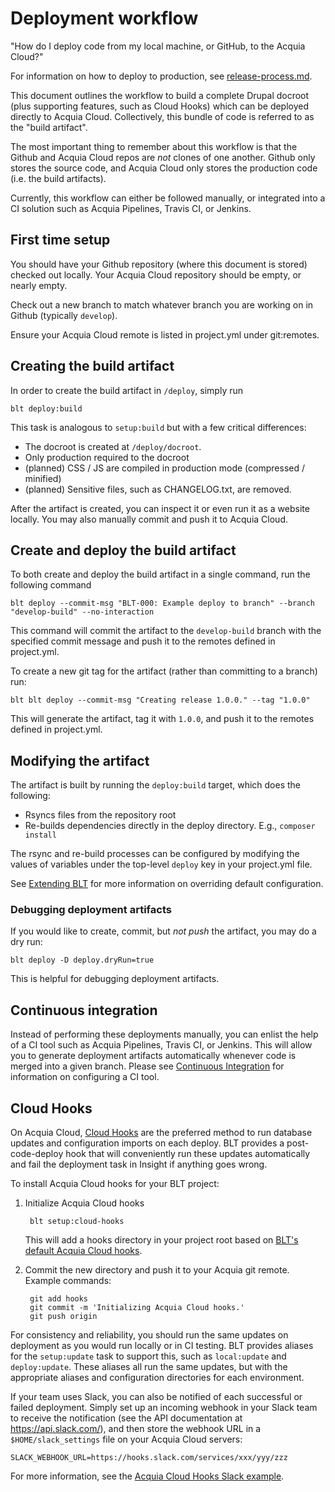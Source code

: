 # Deployment workflow

"How do I deploy code from my local machine, or GitHub, to the Acquia Cloud?"

For information on how to deploy to production, see [release-process.md](release-process.md).

This document outlines the workflow to build a complete Drupal docroot (plus supporting features, such as Cloud Hooks) which can be deployed directly to Acquia Cloud. Collectively, this bundle of code is referred to as the "build artifact".

The most important thing to remember about this workflow is that the Github and Acquia Cloud repos are _not_ clones of one another. Github only stores the source code, and Acquia Cloud only stores the production code (i.e. the build artifacts).

Currently, this workflow can either be followed manually, or integrated into a CI solution such as Acquia Pipelines, Travis CI, or Jenkins.

## First time setup

You should have your Github repository (where this document is stored) checked out locally. Your Acquia Cloud repository should be empty, or nearly empty.

Check out a new branch to match whatever branch you are working on in Github (typically `develop`).

Ensure your Acquia Cloud remote is listed in project.yml under git:remotes.

## Creating the build artifact

In order to create the build artifact in `/deploy`, simply run

    blt deploy:build

This task is analogous to `setup:build` but with a few critical differences:

* The docroot is created at `/deploy/docroot`.
* Only production required to the docroot
* (planned) CSS / JS are compiled in production mode (compressed / minified)
* (planned) Sensitive files, such as CHANGELOG.txt, are removed.

After the artifact is created, you can inspect it or even run it as a website locally. You may also manually commit and push it to Acquia Cloud.

## Create and deploy the build artifact

To both create and deploy the build artifact in a single command, run the following command

    blt deploy --commit-msg "BLT-000: Example deploy to branch" --branch "develop-build" --no-interaction

This command will commit the artifact to the `develop-build` branch with the specified commit message and push it to the remotes defined in project.yml.

To create a new git tag for the artifact (rather than committing to a branch) run:

    blt blt deploy --commit-msg "Creating release 1.0.0." --tag "1.0.0"

This will generate the artifact, tag it with `1.0.0`, and push it to the remotes defined in project.yml.

## Modifying the artifact

The artifact is built by running the `deploy:build` target, which does the following:

* Rsyncs files from the repository root
* Re-builds dependencies directly in the deploy directory. E.g., `composer install`

The rsync and re-build processes can be configured by modifying the values of variables under the top-level `deploy` key in your project.yml file.

See [Extending BLT](extending-blt.md) for more information on overriding default configuration.

### Debugging deployment artifacts

If you would like to create, commit, but _not push_ the artifact, you may do a dry run:

    blt deploy -D deploy.dryRun=true

This is helpful for debugging deployment artifacts.

## Continuous integration

Instead of performing these deployments manually, you can enlist the help of a CI tool such as Acquia Pipelines, Travis CI, or Jenkins. This will allow you to generate deployment artifacts automatically whenever code is merged into a given branch. Please see [Continuous Integration](ci.md) for information on configuring a CI tool.

## Cloud Hooks

On Acquia Cloud, [Cloud Hooks](https://docs.acquia.com/cloud/manage/cloud-hooks) are the preferred method to run database updates and configuration imports on each deploy. BLT provides a post-code-deploy hook that will conveniently run these updates automatically and fail the deployment task in Insight if anything goes wrong.

To install Acquia Cloud hooks for your BLT project:

1. Initialize Acquia Cloud hooks

        blt setup:cloud-hooks

    This will add a hooks directory in your project root based on [BLT's default Acquia Cloud hooks](https://github.com/acquia/blt/tree/8.x/scripts/cloud-hooks/hooks).

1. Commit the new directory and push it to your Acquia git remote. Example commands:

        git add hooks
        git commit -m 'Initializing Acquia Cloud hooks.'
        git push origin

For consistency and reliability, you should run the same updates on deployment as you would run locally or in CI testing. BLT provides aliases for the `setup:update` task to support this, such as `local:update` and `deploy:update`. These aliases all run the same updates, but with the appropriate aliases and configuration directories for each environment.

If your team uses Slack, you can also be notified of each successful or failed deployment. Simply set up an incoming webhook in your Slack team to receive the notification (see the API documentation at https://api.slack.com/), and then store the webhook URL in a `$HOME/slack_settings` file on your Acquia Cloud servers:

    SLACK_WEBHOOK_URL=https://hooks.slack.com/services/xxx/yyy/zzz

For more information, see the [Acquia Cloud Hooks Slack example](https://github.com/acquia/cloud-hooks/tree/master/samples/slack).
